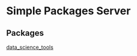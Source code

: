 # Simple Packages Server

## Packages

<div class="package" >
    <a href="data_science_tools/">data_science_tools</a>
</div>
